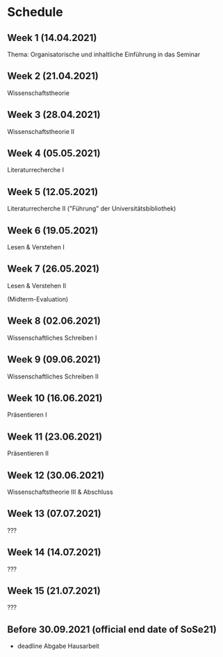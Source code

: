 # Schedule

## Week  1 (14.04.2021)

Thema: Organisatorische und inhaltliche Einführung in das Seminar


## Week  2 (21.04.2021)

Wissenschaftstheorie


## Week  3 (28.04.2021)

Wissenschaftstheorie II 



## Week  4 (05.05.2021)

Literaturrecherche I


## Week  5 (12.05.2021)

Literaturrecherche II ("Führung" der Universitätsbibliothek)


## Week  6 (19.05.2021)

Lesen & Verstehen I 


## Week  7 (26.05.2021)

Lesen & Verstehen II

(Midterm-Evaluation)


## Week  8 (02.06.2021)

Wissenschaftliches Schreiben I


## Week  9 (09.06.2021)

Wissenschaftliches Schreiben II


## Week 10 (16.06.2021)

Präsentieren I


## Week 11 (23.06.2021)

Präsentieren II 


## Week 12 (30.06.2021)

Wissenschaftstheorie III & Abschluss  


## Week 13 (07.07.2021)

???

## Week 14 (14.07.2021)

???


## Week 15 (21.07.2021)

???


## Before 30.09.2021 (official end date of SoSe21)

- deadline Abgabe Hausarbeit




